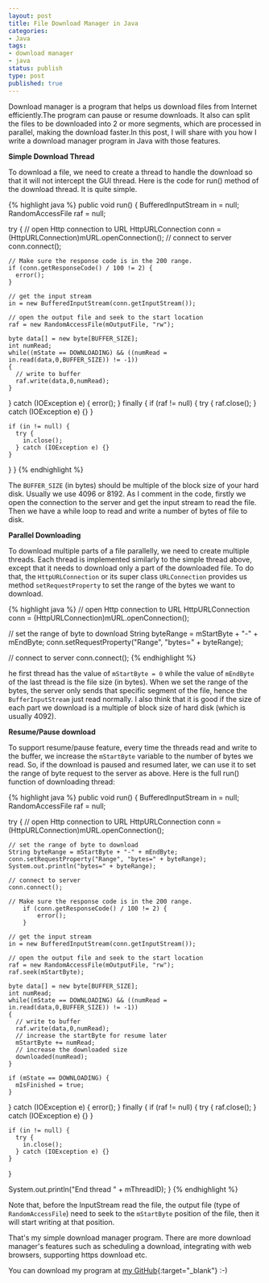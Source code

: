 ```yaml
---
layout: post
title: File Download Manager in Java
categories:
- Java
tags:
- download manager
- java
status: publish
type: post
published: true
---
```


Download manager is a program that helps us download files from Internet
efficiently.The program can pause or resume downloads. It also can split the
files to be downloaded into 2 or more segments, which are processed in parallel,
making the download faster.In this post, I will share with you how I write a
download manager program in Java with those features.<!-- more -->

**Simple Download Thread**

To download a file, we need to create a thread to handle the download so that
it will not intercept the GUI thread. Here is the code for run() method of
the download thread. It is quite simple.

{% highlight java %}
public void run() {
  BufferedInputStream in = null;
  RandomAccessFile raf = null;

  try {
    // open Http connection to URL
    HttpURLConnection conn = (HttpURLConnection)mURL.openConnection();
    // connect to server
    conn.connect();

    // Make sure the response code is in the 200 range.
    if (conn.getResponseCode() / 100 != 2) {
      error();
    }

    // get the input stream
    in = new BufferedInputStream(conn.getInputStream());

    // open the output file and seek to the start location
    raf = new RandomAccessFile(mOutputFile, "rw");

    byte data[] = new byte[BUFFER_SIZE];
    int numRead;
    while((mState == DOWNLOADING) && ((numRead = in.read(data,0,BUFFER_SIZE)) != -1))
    {
      // write to buffer
      raf.write(data,0,numRead);
    }

  } catch (IOException e) {
    error();
  } finally {
    if (raf != null) {
      try {
        raf.close();
      } catch (IOException e) {}
    }

    if (in != null) {
      try {
        in.close();
      } catch (IOException e) {}
    }
  }
}
{% endhighlight %}

The `BUFFER_SIZE` (in bytes) should be multiple of the block size of your
hard disk. Usually we use 4096 or 8192. As I comment in the code, firstly we
open the connection to the server and get the input stream to read the file.
Then we have a while loop to read and write a number of bytes of file to disk.

**Parallel Downloading**

To download multiple parts of a file parallelly, we need to create multiple
threads. Each thread is implemented similarly to the simple thread above, except
that it needs to download only a part of the downloaded file. To do that, the
`HttpURLConnection` or its super class `URLConnection` provides us method
`setRequestProperty` to set the range of the bytes we want to download.

{% highlight java %}
// open Http connection to URL
HttpURLConnection conn = (HttpURLConnection)mURL.openConnection();

// set the range of byte to download
String byteRange = mStartByte + "-" + mEndByte;
conn.setRequestProperty("Range", "bytes=" + byteRange);

// connect to server
conn.connect();
{% endhighlight %}

he first thread has the value of `mStartByte = 0` while the value of `mEndByte`
of the last thread is the file size (in bytes). When we set the range of the
bytes, the server only sends that specific segment of the file, hence the
`BufferInputStream` just read normally. I also think that it is good if the size
of each part we download is a multiple of block size of hard disk (which is
usually 4092).

**Resume/Pause download**

To support resume/pause feature, every time the threads read and write to the
buffer, we increase the `mStartByte` variable to the number of bytes we read.
So, if the download is paused and resumed later, we can use it to set the range
of byte request to the server as above. Here is the full run() function of
downloading thread:

{% highlight java %}
public void run() {
  BufferedInputStream in = null;
  RandomAccessFile raf = null;

  try {
    // open Http connection to URL
    HttpURLConnection conn = (HttpURLConnection)mURL.openConnection();

    // set the range of byte to download
    String byteRange = mStartByte + "-" + mEndByte;
    conn.setRequestProperty("Range", "bytes=" + byteRange);
    System.out.println("bytes=" + byteRange);

    // connect to server
    conn.connect();

    // Make sure the response code is in the 200 range.
        if (conn.getResponseCode() / 100 != 2) {
            error();
        }

    // get the input stream
    in = new BufferedInputStream(conn.getInputStream());

    // open the output file and seek to the start location
    raf = new RandomAccessFile(mOutputFile, "rw");
    raf.seek(mStartByte);

    byte data[] = new byte[BUFFER_SIZE];
    int numRead;
    while((mState == DOWNLOADING) && ((numRead = in.read(data,0,BUFFER_SIZE)) != -1))
    {
      // write to buffer
      raf.write(data,0,numRead);
      // increase the startByte for resume later
      mStartByte += numRead;
      // increase the downloaded size
      downloaded(numRead);
    }

    if (mState == DOWNLOADING) {
      mIsFinished = true;
    }
  } catch (IOException e) {
    error();
  } finally {
    if (raf != null) {
      try {
        raf.close();
      } catch (IOException e) {}
    }

    if (in != null) {
      try {
        in.close();
      } catch (IOException e) {}
    }
  }

  System.out.println("End thread " + mThreadID);
}
{% endhighlight %}

Note that, before the InputStream read the file, the output file (type of
`RandomAccessFile`) need to seek to the `mStartByte` position of the file,
then it will start writing at that position.

That's my simple download manager program. There are more download manager's
features such as scheduling a download, integrating with web browsers,
supporting https download etc.

You can download my program at [my GitHub][DownloadManagerGitHub]{:target="_blank"} :-)

[DownloadManagerGitHub]: https://github.com/luugiathuy/Java-Download-Manager
